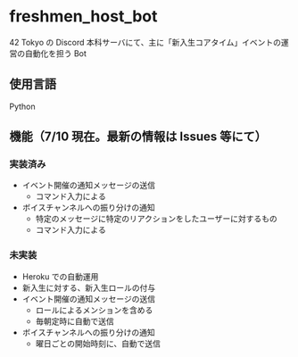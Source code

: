 # freshmen_host_bot
42 Tokyo の Discord 本科サーバにて、主に「新入生コアタイム」イベントの運営の自動化を担う Bot
## 使用言語
Python
## 機能（7/10 現在。最新の情報は Issues 等にて）
### 実装済み
- イベント開催の通知メッセージの送信
    - コマンド入力による
- ボイスチャンネルへの振り分けの通知
    - 特定のメッセージに特定のリアクションをしたユーザーに対するもの
    - コマンド入力による

### 未実装
- Heroku での自動運用
- 新入生に対する、新入生ロールの付与
- イベント開催の通知メッセージの送信
    - ロールによるメンションを含める
    - 毎朝定時に自動で送信
- ボイスチャンネルへの振り分けの通知
    - 曜日ごとの開始時刻に、自動で送信
